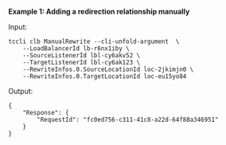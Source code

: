 **Example 1: Adding a redirection relationship manually**



Input: 

```
tccli clb ManualRewrite --cli-unfold-argument  \
    --LoadBalancerId lb-r6nx1iby \
    --SourceListenerId lbl-cy6akv52 \
    --TargetListenerId lbl-cy6ak123 \
    --RewriteInfos.0.SourceLocationId loc-2jkimjn0 \
    --RewriteInfos.0.TargetLocationId loc-eu15yo84
```

Output: 
```
{
    "Response": {
        "RequestId": "fc0ed756-c311-41c8-a22d-64f88a346951"
    }
}
```

